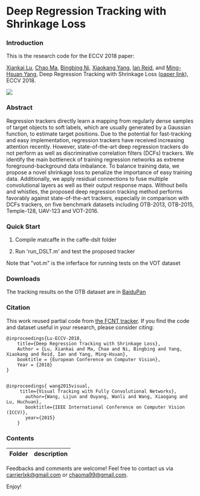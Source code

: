 
# Deep Regression Tracking with Shrinkage Loss

### Introduction

This is the research code for the ECCV 2018 paper: 

[Xiankai Lu](https://github.com/carrierlxk),  [Chao Ma](https://www.chaoma.info), [Bingbing Ni](https://scholar.google.com/citations?user=eUbmKwYAAAAJ&hl=en), [Xiaokang Yang](http://english.seiee.sjtu.edu.cn/english/detail/842_802.htm), [Ian Reid](https://cs.adelaide.edu.au/~ianr/), and [Ming-Hsuan Yang](http://faculty.ucmerced.edu/mhyang/), Deep Regression Tracking with Shrinkage Loss ([paper link](http://faculty.ucmerced.edu/mhyang/papers/eccv2018_rtsl.pdf)), ECCV 2018. 

![](../master/framework.png)

### Abstract
Regression trackers directly learn a mapping from regularly dense samples of target objects to soft labels, which are usually generated by a Gaussian function, to estimate target positions. Due to the potential for fast-tracking and easy implementation, regression trackers have received increasing attention recently. However, state-of-the-art deep regression trackers do not perform as well as discriminative correlation filters (DCFs) trackers. We identify the main bottleneck of training regression networks as extreme foreground-background data imbalance. To balance training data, we propose a novel shrinkage loss to penalize the importance of easy training data.  Additionally, we apply residual connections to fuse multiple convolutional layers as well as their output response maps. Without bells and whistles, the proposed deep regression tracking method performs favorably against state-of-the-art trackers, especially in comparison with DCFs trackers, on five benchmark datasets including OTB-2013, OTB-2015, Temple-128, UAV-123 and VOT-2016.

### Quick Start

1. Compile matcaffe in the caffe-dslt folder

2. Run 'run_DSLT.m' and test the proposed tracker

Note that "vot.m" is the inferface for running tests on the VOT dataset

### Downloads

The tracking results on the OTB dataset are in [BaiduPan](https://pan.baidu.com/s/1zqHDdNer9bnnq8NXCigrEw)

### Citation

This work reused partial code from [the FCNT tracker](https://github.com/scott89/FCNT). If you find the code and dataset useful in your research, please consider citing:


    @inproceedings{Lu-ECCV-2018,
        title={Deep Regression Tracking with Shrinkage Loss},
        Author = {Lu, Xiankai and Ma, Chao and Ni, Bingbing and Yang, Xiaokang and Reid, Ian and Yang, Ming-Hsuan},
        booktitle = {European Conference on Computer Vision},
        Year = {2018}
    }


    @inproceedings{ wang2015visual,
         title={Visual Tracking with Fully Convolutional Networks},
           author={Wang, Lijun and Ouyang, Wanli and Wang, Xiaogang and Lu, Huchuan},
           booktitle={IEEE International Conference on Computer Vision (ICCV)},
           year={2015}
        }


### Contents
|  Folder    | description |
| ---|---|

Feedbacks and comments are welcome! Feel free to contact us via [carrierlxk@gmail.com](mailto:carrierlxk@gmail.com) or [chaoma99@gmail.com](mailto:chaoma99@gmail.com).

Enjoy!
